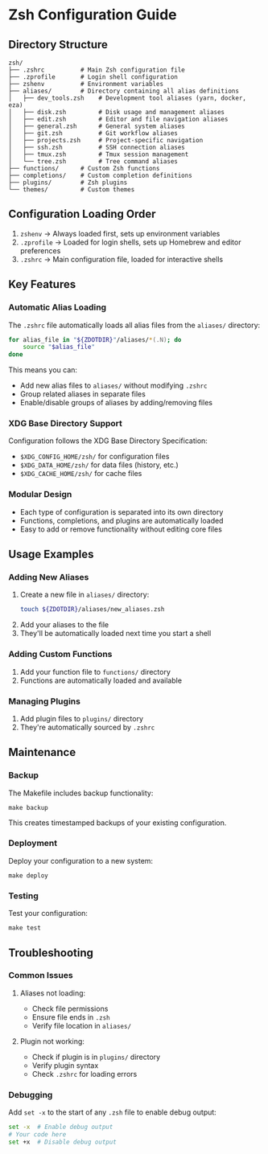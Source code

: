 # Zsh Configuration Guide

## Directory Structure

```
zsh/
├── .zshrc          # Main Zsh configuration file
├── .zprofile       # Login shell configuration
├── zshenv          # Environment variables
├── aliases/        # Directory containing all alias definitions
│   ├── dev_tools.zsh    # Development tool aliases (yarn, docker, eza)
│   ├── disk.zsh         # Disk usage and management aliases
│   ├── edit.zsh         # Editor and file navigation aliases
│   ├── general.zsh      # General system aliases
│   ├── git.zsh          # Git workflow aliases
│   ├── projects.zsh     # Project-specific navigation
│   ├── ssh.zsh          # SSH connection aliases
│   ├── tmux.zsh         # Tmux session management
│   └── tree.zsh         # Tree command aliases
├── functions/      # Custom Zsh functions
├── completions/    # Custom completion definitions
├── plugins/        # Zsh plugins
└── themes/         # Custom themes

```

## Configuration Loading Order

1. `zshenv` → Always loaded first, sets up environment variables
2. `.zprofile` → Loaded for login shells, sets up Homebrew and editor preferences
3. `.zshrc` → Main configuration file, loaded for interactive shells

## Key Features

### Automatic Alias Loading

The `.zshrc` file automatically loads all alias files from the `aliases/` directory:

```zsh
for alias_file in "${ZDOTDIR}"/aliases/*(.N); do
    source "$alias_file"
done
```

This means you can:

- Add new alias files to `aliases/` without modifying `.zshrc`
- Group related aliases in separate files
- Enable/disable groups of aliases by adding/removing files

### XDG Base Directory Support

Configuration follows the XDG Base Directory Specification:

- `$XDG_CONFIG_HOME/zsh/` for configuration files
- `$XDG_DATA_HOME/zsh/` for data files (history, etc.)
- `$XDG_CACHE_HOME/zsh/` for cache files

### Modular Design

- Each type of configuration is separated into its own directory
- Functions, completions, and plugins are automatically loaded
- Easy to add or remove functionality without editing core files

## Usage Examples

### Adding New Aliases

1. Create a new file in `aliases/` directory:
   ```zsh
   touch ${ZDOTDIR}/aliases/new_aliases.zsh
   ```
2. Add your aliases to the file
3. They'll be automatically loaded next time you start a shell

### Adding Custom Functions

1. Add your function file to `functions/` directory
2. Functions are automatically loaded and available

### Managing Plugins

1. Add plugin files to `plugins/` directory
2. They're automatically sourced by `.zshrc`

## Maintenance

### Backup

The Makefile includes backup functionality:

```make
make backup
```

This creates timestamped backups of your existing configuration.

### Deployment

Deploy your configuration to a new system:

```make
make deploy
```

### Testing

Test your configuration:

```make
make test
```

## Troubleshooting

### Common Issues

1. Aliases not loading:

   - Check file permissions
   - Ensure file ends in `.zsh`
   - Verify file location in `aliases/`

2. Plugin not working:
   - Check if plugin is in `plugins/` directory
   - Verify plugin syntax
   - Check `.zshrc` for loading errors

### Debugging

Add `set -x` to the start of any `.zsh` file to enable debug output:

```zsh
set -x  # Enable debug output
# Your code here
set +x  # Disable debug output
```
